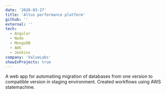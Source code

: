 ```yaml
---
date: '2020-03-27'
title: 'Altus performance platform'
github: ''
external: ''
tech:
  - Angular
  - Node
  - MongoDB
  - AWS
  - Jenkins
company: 'ValueLabs'
showInProjects: true
---
```


A web app for automatiing migration of databases from one version to compatible version in staging environment. Created workflows using AWS statemachine.

